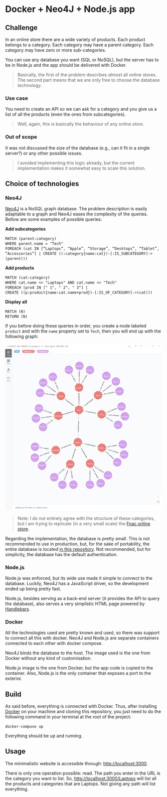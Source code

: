 # Docker + Neo4J + Node.js app

## Challenge

In an online store there are a wide variety of products. Each product belongs to a category.
Each category may have a parent category. Each category may have zero or more sub-categories.

You can use any database you want (SQL or NoSQL), but the server has to be in Node.js and
 the app should be delivered with Docker. 

> Basically, the first of the problem describes _almost_ all online stores. The second part 
means that we are only free to choose the database technology.

### Use case

You need to create an API so we can ask for a category and you give us a list of all the products 
(even the ones from subcategories).

> Well, again, this is basically the behaviour of any online store.

### Out of scope

It was not discussed the size of the database (e.g., can it fit in a single server?) or any other 
possible issues.

> I avoided implementing this logic already, but the current implementation makes it somewhat easy to 
scale this solution.

## Choice of technologies

### Neo4J

[Neo4J](https://neo4j.com) is a NoSQL graph database. The problem description is easily adaptable to
 a graph and Neo4J eases the complexity of the queries. Bellow are some examples of possible queries:
 
**Add subcategories**
```
MATCH (parent:category)
WHERE parent.name = "Tech"
FOREACH (cat IN [“Laptops”, “Apple”, “Storage”, “Desktops”, “Tablet”,  “Accessories”] | CREATE ((:category{name:cat})-[:IS_SUBCATEGORY]->(parent)))
```

**Add products**
```
MATCH (cat:category)
WHERE cat.name <> "Laptops" AND cat.name <> "Tech"
FOREACH (prod IN [" 1", " 2", " 3"] |
CREATE ((p:product{name:cat.name+prod})-[:IS_OF_CATEGORY]->(cat)))
```

**Display all**
```
MATCH (N)
RETURN (N)
``` 

If you before doing these queries in order, you create a node labeled `product` and 
with the `name` property set to `Tech`, then you will end up with the following graph:

![Graph](server/public/images/full_db.png)

> Note: I do not entirely agree with the structure of these categories, but I am trying to 
replicate (in a very small scale) the 
[Fnac online store](https://www.fnac.pt/informatica/h10#bl=MMinformatica).

Regarding the implementation, the database is pretty small. This is not recommended to use in 
production, but, for the sake of portability, the entire database is located 
[in this repository](neo4j/). Not recommended, but for simplicity, the database has the default 
authentication.

### Node.js

Node.js was enforced, but its wide use made it simple to connect to the database. Luckily, Neo4J 
has a JavaScript driver, so the development ended up being pretty fast.

Node.js, besides serving as a back-end server (it provides the API to query the database), also 
serves a very simplistic HTML page powered by [Handlebars](https://handlebarsjs.com).

### Docker

All the technologies used are pretty known and used, so there was support to connect all this 
with docker. Neo4J and Node.js are separate containers connected to each other with docker compose.

Neo4J binds the database to the host. The image used is the one from Docker without any kind of
 customisation.

Node.js image is the one from Docker, but the app code is copied to the container. Also, Node.js is 
the only container that exposes a port to the exterior.

## Build

As said before, everything is connected with Docker. Thus, after installing 
[Docker](https://www.docker.com) on your machine and cloning this repository, you just need to 
do the following command in your terminal at the root of the project:
```
docker-compose up
```

Everything should be up and running.

## Usage

The minimalistic website is accessible through: [http://localhost:3000](http://localhost:3000).

There is only one operation possible: read. The path you enter in the URL is the category you 
want to list. So, [http://localhost:3000/Laptops](http://localhost:3000/Laptops) will list 
all the products and categories that are Laptops. Not giving any path will list everything.